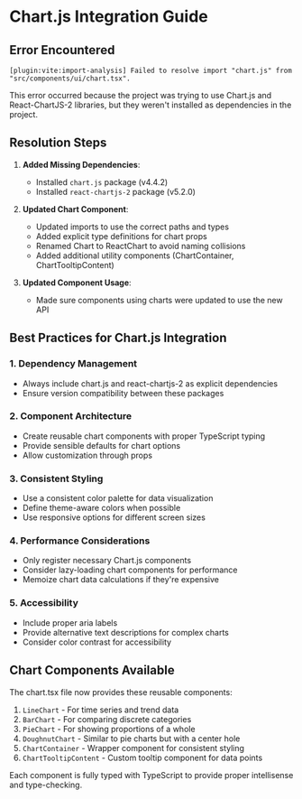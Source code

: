 
# Chart.js Integration Guide

## Error Encountered 

```
[plugin:vite:import-analysis] Failed to resolve import "chart.js" from "src/components/ui/chart.tsx".
```

This error occurred because the project was trying to use Chart.js and React-ChartJS-2 libraries, but they weren't installed as dependencies in the project.

## Resolution Steps

1. **Added Missing Dependencies**:
   - Installed `chart.js` package (v4.4.2)
   - Installed `react-chartjs-2` package (v5.2.0)

2. **Updated Chart Component**:
   - Updated imports to use the correct paths and types
   - Added explicit type definitions for chart props
   - Renamed Chart to ReactChart to avoid naming collisions
   - Added additional utility components (ChartContainer, ChartTooltipContent)

3. **Updated Component Usage**:
   - Made sure components using charts were updated to use the new API

## Best Practices for Chart.js Integration

### 1. Dependency Management
- Always include chart.js and react-chartjs-2 as explicit dependencies
- Ensure version compatibility between these packages

### 2. Component Architecture
- Create reusable chart components with proper TypeScript typing
- Provide sensible defaults for chart options
- Allow customization through props

### 3. Consistent Styling
- Use a consistent color palette for data visualization
- Define theme-aware colors when possible
- Use responsive options for different screen sizes

### 4. Performance Considerations
- Only register necessary Chart.js components
- Consider lazy-loading chart components for performance
- Memoize chart data calculations if they're expensive

### 5. Accessibility
- Include proper aria labels
- Provide alternative text descriptions for complex charts
- Consider color contrast for accessibility

## Chart Components Available

The chart.tsx file now provides these reusable components:

1. `LineChart` - For time series and trend data
2. `BarChart` - For comparing discrete categories
3. `PieChart` - For showing proportions of a whole
4. `DoughnutChart` - Similar to pie charts but with a center hole
5. `ChartContainer` - Wrapper component for consistent styling
6. `ChartTooltipContent` - Custom tooltip component for data points

Each component is fully typed with TypeScript to provide proper intellisense and type-checking.

